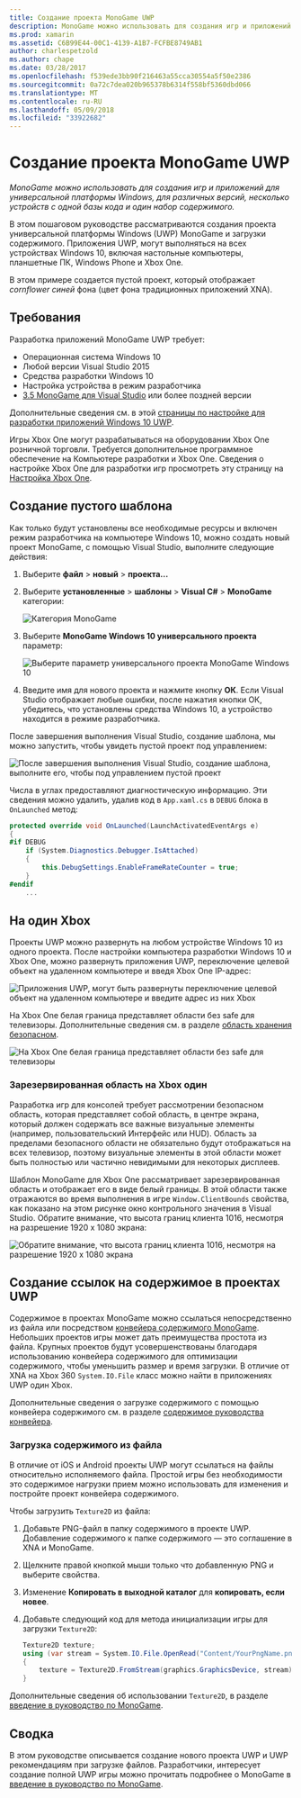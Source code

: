 ```yaml
---
title: Создание проекта MonoGame UWP
description: MonoGame можно использовать для создания игр и приложений для универсальной платформы Windows, для различных версий, несколько устройств с одной базы кода и один набор содержимого.
ms.prod: xamarin
ms.assetid: C6B99E44-00C1-4139-A1B7-FCFBE8749AB1
author: charlespetzold
ms.author: chape
ms.date: 03/28/2017
ms.openlocfilehash: f539ede3bb90f216463a55cca30554a5f50e2386
ms.sourcegitcommit: 0a72c7dea020b965378b6314f558bf5360dbd066
ms.translationtype: MT
ms.contentlocale: ru-RU
ms.lasthandoff: 05/09/2018
ms.locfileid: "33922682"
---
```

# <a name="creating-a-monogame-uwp-project"></a>Создание проекта MonoGame UWP

_MonoGame можно использовать для создания игр и приложений для универсальной платформы Windows, для различных версий, несколько устройств с одной базы кода и один набор содержимого._

В этом пошаговом руководстве рассматриваются создания проекта универсальной платформы Windows (UWP) MonoGame и загрузки содержимого. Приложения UWP, могут выполняться на всех устройствах Windows 10, включая настольные компьютеры, планшетные ПК, Windows Phone и Xbox One.

В этом примере создается пустой проект, который отображает *cornflower синей* фона (цвет фона традиционных приложений XNA).

## <a name="requirements"></a>Требования

Разработка приложений MonoGame UWP требует:

- Операционная система Windows 10
- Любой версии Visual Studio 2015
- Средства разработки Windows 10
- Настройка устройства в режим разработчика
- [3.5 MonoGame для Visual Studio](http://www.monogame.net/2016/03/17/monogame-3-5/) или более поздней версии

Дополнительные сведения см. в этой [страницы по настройке для разработки приложений Windows 10 UWP](https://msdn.microsoft.com/windows/uwp/get-started/get-set-up).

Игры Xbox One могут разрабатываться на оборудовании Xbox One розничной торговли. Требуется дополнительное программное обеспечение на Компьютере разработки и Xbox One. Сведения о настройке Xbox One для разработки игр просмотреть эту страницу на [Настройка Xbox One](https://msdn.microsoft.com/windows/uwp/xbox-apps/index).

## <a name="creating-an-empty-template"></a>Создание пустого шаблона

Как только будут установлены все необходимые ресурсы и включен режим разработчика на компьютере Windows 10, можно создать новый проект MonoGame, с помощью Visual Studio, выполните следующие действия:

1. Выберите **файл** > **новый** > **проекта...**
1. Выберите **установленные** > **шаблоны** > **Visual C#** > **MonoGame** категории: 

    ![](uwp-images/image1.png "Категория MonoGame")

1. Выберите **MonoGame Windows 10 универсального проекта** параметр: 

    ![](uwp-images/image2.png "Выберите параметр универсального проекта MonoGame Windows 10")

1. Введите имя для нового проекта и нажмите кнопку **ОК**.
Если Visual Studio отображает любые ошибки, после нажатия кнопки ОК, убедитесь, что установлены средства Windows 10, а устройство находится в режиме разработчика.

После завершения выполнения Visual Studio, создание шаблона, мы можно запустить, чтобы увидеть пустой проект под управлением:

![](uwp-images/image3.png "После завершения выполнения Visual Studio, создание шаблона, выполните его, чтобы под управлением пустой проект")

Числа в углах предоставляют диагностическую информацию. Эти сведения можно удалить, удалив код в `App.xaml.cs` в `DEBUG` блока в `OnLaunched` метод:


```csharp
protected override void OnLaunched(LaunchActivatedEventArgs e)
{
#if DEBUG
    if (System.Diagnostics.Debugger.IsAttached)
    {
        this.DebugSettings.EnableFrameRateCounter = true;
    }
#endif
    ...
```

## <a name="running-on-xbox-one"></a>На один Xbox

Проекты UWP можно развернуть на любом устройстве Windows 10 из одного проекта. После настройки компьютера разработки Windows 10 и Xbox One, можно развернуть приложения UWP, переключение целевой объект на удаленном компьютере и введя Xbox One IP-адрес:

![](uwp-images/remote.png "Приложения UWP, могут быть развернуты переключение целевой объект на удаленном компьютере и введите адрес из них Xbox")

На Xbox One белая граница представляет области без safe для телевизоры. Дополнительные сведения см. в разделе [область хранения безопасном](#Safe_Area_on_Xbox_One).

![](uwp-images/safearea.png "На Xbox One белая граница представляет области без safe для телевизоры")

### <a name="safe-area-on-xbox-one"></a>Зарезервированная область на Xbox один

Разработка игр для консолей требует рассмотрении безопасном область, которая представляет собой область, в центре экрана, который должен содержать все важные визуальные элементы (например, пользовательский Интерфейс или HUD). Область за пределами безопасного области не обязательно будут отображаться на всех телевизор, поэтому визуальные элементы в этой области может быть полностью или частично невидимыми для некоторых дисплеев.

Шаблон MonoGame для Xbox One рассматривает зарезервированная область и отображает его в виде белый границы. В этой области также отражаются во время выполнения в игре `Window.ClientBounds` свойства, как показано на этом рисунке окно контрольного значения в Visual Studio. Обратите внимание, что высота границ клиента 1016, несмотря на разрешение 1920 x 1080 экрана:

![](uwp-images/clientbounds.png "Обратите внимание, что высота границ клиента 1016, несмотря на разрешение 1920 x 1080 экрана")

## <a name="referencing-content-in-uwp-projects"></a>Создание ссылок на содержимое в проектах UWP

Содержимое в проектах MonoGame можно ссылаться непосредственно из файла или посредством [конвейера содержимого MonoGame](~/graphics-games/cocossharp/content-pipeline/index.md). Небольших проектов игры может дать преимущества простота из файла. Крупных проектов будут усовершенствованы благодаря использованию конвейера содержимого для оптимизации содержимого, чтобы уменьшить размер и время загрузки. В отличие от XNA на Xbox 360 `System.IO.File` класс можно найти в приложениях UWP один Xbox.

Дополнительные сведения о загрузке содержимого с помощью конвейера содержимого см. в разделе [содержимое руководства конвейера](~/graphics-games/cocossharp/content-pipeline/index.md). 

### <a name="loading-content-from-file"></a>Загрузка содержимого из файла

В отличие от iOS и Android проекты UWP могут ссылаться на файлы относительно исполняемого файла. Простой игры без необходимости это содержимое нагрузки прием можно использовать для изменения и постройте проект конвейера содержимого.

Чтобы загрузить `Texture2D` из файла:

1. Добавьте PNG-файл в папку содержимого в проекте UWP. Добавление содержимого к папке содержимого — это соглашение в XNA и MonoGame.
1. Щелкните правой кнопкой мыши только что добавленную PNG и выберите свойства.
1. Изменение **Копировать в выходной каталог** для **копировать, если новее**.
1. Добавьте следующий код для метода инициализации игры для загрузки `Texture2D`:

    ```csharp
    Texture2D texture;
    using (var stream = System.IO.File.OpenRead("Content/YourPngName.png"))
    {
        texture = Texture2D.FromStream(graphics.GraphicsDevice, stream);
    }
    ```

Дополнительные сведения об использовании `Texture2D`, в разделе [введение в руководство по MonoGame](~/graphics-games/monogame/introduction/index.md).

## <a name="summary"></a>Сводка

В этом руководстве описывается создание нового проекта UWP и UWP рекомендациям при загрузке файлов. Разработчики, интересует создание полной UWP игры можно прочитать подробнее о MonoGame в [введение в руководство по MonoGame](~/graphics-games/monogame/introduction/index.md).
